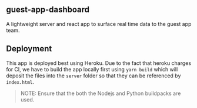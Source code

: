 ## guest-app-dashboard

A lightweight server and react app to surface real time data to the guest app team.

## Deployment

This app is deployed best using Heroku. Due to the fact that heroku charges for CI, we have to build the app locally first using `yarn build` which will deposit the files into the `server` folder so that they can be referenced by `index.html`.

> NOTE: Ensure that the both the Nodejs and Python buildpacks are used.